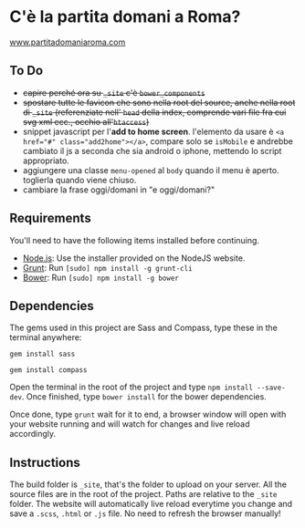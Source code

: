 # C'è la partita domani a Roma?

www.partitadomaniaroma.com

## To Do
* ~~capire perché ora su `_site` c'è `bower_components`~~
* ~~spostare tutte le favicon che sono nella root del source, anche nella root di `_site` (referenziate nell' `head` della index, comprende vari file fra cui svg xml ecc., occhio all'`htaccess`)~~
* snippet javascript per l'**add to home screen**. l'elemento da usare è `<a href="#" class="add2home"></a>`, compare solo se `isMobile` e andrebbe cambiato il js a seconda che sia android o iphone, mettendo lo script appropriato.
* aggiungere una classe `menu-opened` al `body` quando il menu è aperto. toglierla quando viene chiuso.
* cambiare la frase oggi/domani in "e oggi/domani?"


## Requirements
You'll need to have the following items installed before continuing.

  * [Node.js](http://nodejs.org): Use the installer provided on the NodeJS website.
  * [Grunt](http://gruntjs.com/): Run `[sudo] npm install -g grunt-cli`
  * [Bower](http://bower.io/): Run `[sudo] npm install -g bower`

## Dependencies

The gems used in this project are Sass and Compass, type these in the terminal anywhere:

`gem install sass`

`gem install compass`  

Open the terminal in the root of the project and type `npm install --save-dev`. Once finished, type `bower install` for the bower dependencies.

Once done, type `grunt` wait for it to end, a browser window will open with your website running and will watch for changes and live reload accordingly.

## Instructions

The build folder is `_site`, that's the folder to upload on your server. All the source files are in the root of the project. Paths are relative to the `_site` folder. The website will automatically live reload everytime you change and save a `.scss`, `.html` or `.js` file. No need to refresh the browser manually!
